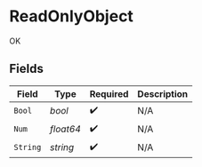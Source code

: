 # ReadOnlyObject

OK


## Fields

| Field              | Type               | Required           | Description        |
| ------------------ | ------------------ | ------------------ | ------------------ |
| `Bool`             | *bool*             | :heavy_check_mark: | N/A                |
| `Num`              | *float64*          | :heavy_check_mark: | N/A                |
| `String`           | *string*           | :heavy_check_mark: | N/A                |